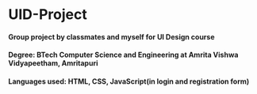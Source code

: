 # UID-Project
#### Group project by classmates and myself for UI Design course
#### Degree: BTech Computer Science and Engineering at Amrita Vishwa Vidyapeetham, Amritapuri
#### Languages used: HTML, CSS, JavaScript(in login and registration form)
